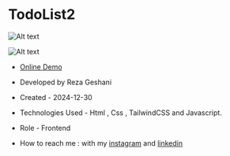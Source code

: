 # TodoList2

![Alt text](https://github.com/user-attachments/assets/ea5a539a-8c2a-471f-9b98-4aaa517fa6ca)


![Alt text](https://github.com/user-attachments/assets/e823590f-e2a7-4fd5-a6ff-072679dd4bb0)
 

- [Online Demo](https://rezageshaniweb.github.io/TodoList2/)

- Developed by Reza Geshani

- Created - 2024-12-30

- Technologies Used - Html , Css , TailwindCSS and Javascript.

- Role - Frontend

- How to reach me : with my [instagram](https://www.instagram.com/rezageshani_web) and [linkedin](http://www.linkedin.com/in/reza-geshani-web)
